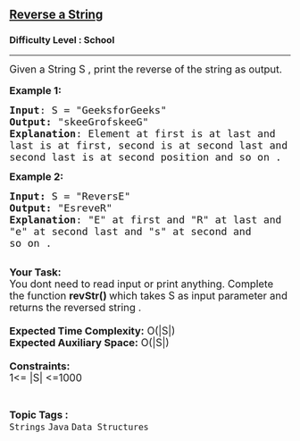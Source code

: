 <h2><a href="https://www.geeksforgeeks.org/problems/java-reverse-a-string0416/1?page=3&sortBy=difficulty">Reverse a String</a></h2><h3>Difficulty Level : School</h3><hr><div class="problems_problem_content__Xm_eO"><p><span style="font-size:18px">Given a String S , print the reverse of the string as output.</span><br>
<br>
<span style="font-size:18px"><strong>Example 1:</strong></span></p>

<pre><span style="font-size:18px"><strong>Input</strong>: S = "GeeksforGeeks</span><span style="font-size:18px">"
<strong>Output:</strong>&nbsp;"skeeGrofskeeG</span><span style="font-size:18px">"&nbsp;
<strong>Explanation</strong>: Element at first is at last and
last is at first, second is at second last and 
second last is at second position and so on .
</span></pre>

<p><span style="font-size:18px"><strong>Example 2:</strong></span></p>

<pre><span style="font-size:18px"><strong>Input: </strong>S = "ReversE"
<strong>Output:&nbsp;</strong>"EsreveR"
<strong>Explanation</strong>: "E" at first and "R" at last and
"e" at second last and "s" at second and
so on .</span></pre>

<p><br>
<span style="font-size:18px"><strong>Your Task:&nbsp;&nbsp;</strong><br>
You dont need to read input or print anything. Complete the function <strong>revStr</strong><strong>()&nbsp;</strong>which takes S&nbsp;as input parameter and returns the reversed string .<br>
<br>
<strong>Expected Time Complexity:</strong> O(|S|)<br>
<strong>Expected Auxiliary Space:</strong> O(|S|)<br>
<br>
<strong>Constraints:</strong><br>
1&lt;= |S|&nbsp;&lt;=1000</span></p>
</div><br><p><span style=font-size:18px><strong>Topic Tags : </strong><br><code>Strings</code>&nbsp;<code>Java</code>&nbsp;<code>Data Structures</code>&nbsp;